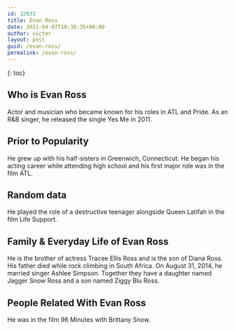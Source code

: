 ```yaml
---
id: 12033
title: Evan Ross
date: 2021-04-07T10:38:35+00:00
author: victor
layout: post
guid: /evan-ross/
permalink: /evan-ross/
---
```



{: toc}


## Who is Evan Ross



Actor and musician who became known for his roles in ATL and Pride. As an R&B singer, he released the single Yes Me in 2011.

                
                
                
## Prior to Popularity



He grew up with his half-sisters in Greenwich, Connecticut. He began his acting career while attending high school and his first major role was in the film ATL.

                
                
                
## Random data



He played the role of a destructive teenager alongside Queen Latifah in the film Life Support.

                
                
                
## Family & Everyday Life of Evan Ross



He is the brother of actress Tracee Ellis Ross and is the son of Diana Ross. His father died while rock climbing in South Africa. On August 31, 2014, he married singer Ashlee Simpson. Together they have a daughter named Jagger Snow Ross and a son named Ziggy Blu Ross.

                
                
                
## People Related With Evan Ross



He was in the film 96 Minutes with Brittany Snow.

                
              
            
          
          
          